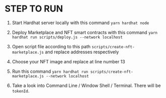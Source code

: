 # **STEP TO RUN**

1. Start Hardhat server locally with this command `yarn hardhat node`

2. Deploy Marketplace and NFT smart contracts with this command `yarn hardhat run scripts/deploy.js --network localhost`

3. Open script file according to this path `scripts/create-nft-marketplace.js` and replace addresses respectively

4. Choose your NFT image and replace at line number 13

5. Run this command `yarn hardhat run scripts/create-nft-marketplace.js --network localhost`

6. Take a look into Command Line / Window Shell / Terminal. There will be `tokenId`. 